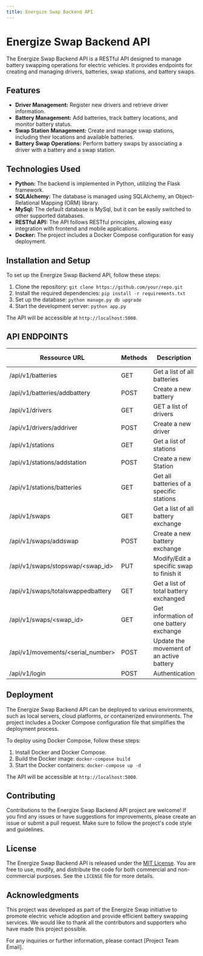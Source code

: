 ```yaml
---
title: Energize Swap Backend API
---
```


# Energize Swap Backend API

The Energize Swap Backend API is a RESTful API designed to manage battery swapping operations for electric vehicles. It provides endpoints for creating and managing drivers, batteries, swap stations, and battery swaps.

## Features

- **Driver Management:** Register new drivers and retrieve driver information.
- **Battery Management:** Add batteries, track battery locations, and monitor battery status.
- **Swap Station Management:** Create and manage swap stations, including their locations and available batteries.
- **Battery Swap Operations:** Perform battery swaps by associating a driver with a battery and a swap station.

## Technologies Used

- **Python:** The backend is implemented in Python, utilizing the Flask framework.
- **SQLAlchemy:** The database is managed using SQLAlchemy, an Object-Relational Mapping (ORM) library.
- **MySql:** The default database is MySql, but it can be easily switched to other supported databases.
- **RESTful API:** The API follows RESTful principles, allowing easy integration with frontend and mobile applications.
- **Docker:** The project includes a Docker Compose configuration for easy deployment.

## Installation and Setup

To set up the Energize Swap Backend API, follow these steps:

1. Clone the repository: `git clone https://github.com/your/repo.git`
2. Install the required dependencies: `pip install -r requirements.txt`
3. Set up the database: `python manage.py db upgrade`
4. Start the development server: `python app.py`

The API will be accessible at `http://localhost:5000`.

## API ENDPOINTS

| Ressource URL                    | Methods | Description                                     | Authentication required |
| -------------------------------- | ------- | ----------------------------------------------- | ----------------------- |
| /api/v1/batteries                | GET     | Get a list of all batteries                     | Yes                     |
| /api/v1/batteries/addbattery     | POST    | Create a new battery                            | Yes                     |
| /api/v1/drivers                  | GET     | GET a list of drivers                           | Yes                     |
| /api/v1/drivers/addriver         | POST    | Create a new driver                             | Yes                     |
| /api/v1/stations                 | GET     | Get a list of stations                          | No                      |
| /api/v1/stations/addstation      | POST    | Create a new Station                            | Yes                     |
| /api/v1/stations/batteries       | GET     | Get all batteries of a specific stations        | Yes                     |
| /api/v1/swaps                    | GET     | Get a list of all battery exchange              | Yes                     |
| /api/v1/swaps/addswap            | POST    | Create a new battery exchange                   | Yes                     |
| /api/v1/swaps/stopswap/<swap_id> | PUT     | Modify/Edit a specific swap to finish it        | Yes                     |
| /api/v1/swaps/totalswappedbattery| GET     | Get a list of total battery exchanged           | Yes                     |
| /api/v1/swaps/<swap_id>          | GET     | Get information of one battery exchange         | Yes                     |
| /api/v1/movements/<serial_number>| POST    | Update the movement of an active battery        | Yes                     |
| /api/v1/login                    | POST    | Authentication                                  | No                      |

## Deployment

The Energize Swap Backend API can be deployed to various environments, such as local servers, cloud platforms, or containerized environments. The project includes a Docker Compose configuration file that simplifies the deployment process.

To deploy using Docker Compose, follow these steps:

1. Install Docker and Docker Compose.
2. Build the Docker image: `docker-compose build`
3. Start the Docker containers: `docker-compose up -d`

The API will be accessible at `http://localhost:5000`.

## Contributing

Contributions to the Energize Swap Backend API project are welcome! If you find any issues or have suggestions for improvements, please create an issue or submit a pull request. Make sure to follow the project's code style and guidelines.

## License

The Energize Swap Backend API is released under the [MIT License](https://opensource.org/licenses/MIT). You are free to use, modify, and distribute the code for both commercial and non-commercial purposes. See the `LICENSE` file for more details.

## Acknowledgments

This project was developed as part of the Energize Swap initiative to promote electric vehicle adoption and provide efficient battery swapping services. We would like to thank all the contributors and supporters who have made this project possible.

For any inquiries or further information, please contact [Project Team Email].
